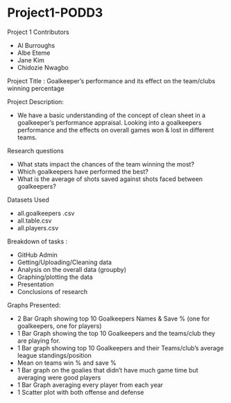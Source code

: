 # Project1-PODD3

Project 1 Contributors
- Al Burroughs
- Albe Eteme
- Jane Kim
- Chidozie Nwagbo


Project Title : Goalkeeper’s performance and its effect on the team/clubs winning percentage


Project Description:
- We have a basic understanding of the concept of clean sheet in a goalkeeper’s performance appraisal. Looking into a goalkeepers performance and the effects on overall games won & lost in different teams. 

Research questions
- What stats impact the chances of the team winning the most? 
- Which goalkeepers have performed the best?
- What is the average of shots saved against shots faced between goalkeepers?

Datasets Used
- all.goalkeepers .csv
- all.table.csv 
- all.players.csv 
	
Breakdown of tasks :
- GitHub Admin
- Getting/Uploading/Cleaning data
- Analysis on the overall data (groupby)
- Graphing/plotting the data
- Presentation
- Conclusions of research

Graphs Presented: 
- 2 Bar Graph showing top 10 Goalkeepers Names & Save % (one for goalkeepers, one for players)
- 1 Bar Graph showing the top 10 Goalkeepers and the teams/club they are playing for.
- 1 Bar graph showing top 10 Goalkeepers and their Teams/club’s average league standings/position
- Mean on teams win %  and save % 
- 1 Bar graph on the goalies that didn’t have much game time but averaging were good players
- 1 Bar Graph averaging every player from each year 
- 1 Scatter plot with both offense and defense 
